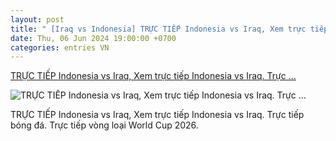 ```yaml
---
layout: post
title: " [Iraq vs Indonesia] TRỰC TIẾP Indonesia vs Iraq, Xem trực tiếp Indonesia vs Iraq. Trực ..."
date: Thu, 06 Jun 2024 19:00:00 +0700
categories: entries VN
---
```

[TRỰC TIẾP Indonesia vs Iraq, Xem trực tiếp Indonesia vs Iraq. Trực ...](https://www.goal.com/vn/tintuc/truc-tiep-indonesia-vs-iraq-xem-truc-tiep-indonesia-vs-iraq-truc-tiep-bong-da-truc-tiep-vong-loai-world-cup-2026/blt1cf6614e14ff639b)

![TRỰC TIẾP Indonesia vs Iraq, Xem trực tiếp Indonesia vs Iraq. Trực ...](https://assets.goal.com/images/v3/blte538b3b5ba988a75/Indo%20live.png)

TRỰC TIẾP Indonesia vs Iraq, Xem trực tiếp Indonesia vs Iraq. Trực tiếp bóng đá. Trực tiếp vòng loại World Cup 2026.

